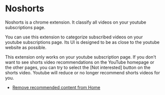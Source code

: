 # Noshorts

Noshorts is a chrome extension. It classify all videos on your youtube subscriptions page.

You can use this extension to categorize subscribed videos on your youtube subscriptions page. Its UI is designed to be as close to the youtube website as possible.

This extension only works on your youtube subscription page. If you don't want to see shorts video recommendations on the YouTube homepage or the other pages, you can try to select the [Not interested] button on the shorts video. Youtube will reduce or no longer recommend shorts videos for you.

- [Remove recommended content from Home](https://support.google.com/youtube/answer/6125535)
